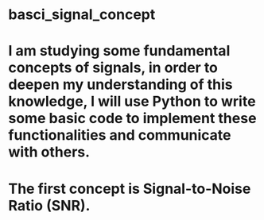 # basci_signal_concept
# I am studying some fundamental concepts of signals, in order to deepen my understanding of this knowledge, I will use Python to write some basic code to implement these functionalities and communicate with others.
# The first concept is Signal-to-Noise Ratio (SNR).

